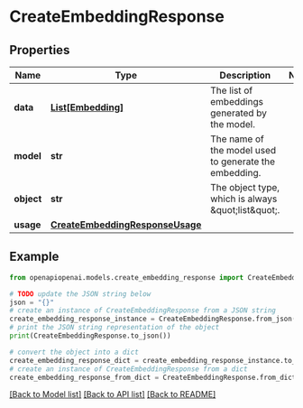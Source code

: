 # CreateEmbeddingResponse


## Properties

Name | Type | Description | Notes
------------ | ------------- | ------------- | -------------
**data** | [**List[Embedding]**](Embedding.md) | The list of embeddings generated by the model. | 
**model** | **str** | The name of the model used to generate the embedding. | 
**object** | **str** | The object type, which is always \&quot;list\&quot;. | 
**usage** | [**CreateEmbeddingResponseUsage**](CreateEmbeddingResponseUsage.md) |  | 

## Example

```python
from openapiopenai.models.create_embedding_response import CreateEmbeddingResponse

# TODO update the JSON string below
json = "{}"
# create an instance of CreateEmbeddingResponse from a JSON string
create_embedding_response_instance = CreateEmbeddingResponse.from_json(json)
# print the JSON string representation of the object
print(CreateEmbeddingResponse.to_json())

# convert the object into a dict
create_embedding_response_dict = create_embedding_response_instance.to_dict()
# create an instance of CreateEmbeddingResponse from a dict
create_embedding_response_from_dict = CreateEmbeddingResponse.from_dict(create_embedding_response_dict)
```
[[Back to Model list]](../README.md#documentation-for-models) [[Back to API list]](../README.md#documentation-for-api-endpoints) [[Back to README]](../README.md)


